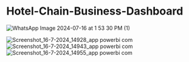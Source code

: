 # Hotel-Chain-Business-Dashboard

![WhatsApp Image 2024-07-16 at 1 53 30 PM (1)](https://github.com/user-attachments/assets/54b346f7-2a5a-4704-985a-a95744f308ba)

![Screenshot_16-7-2024_14928_app powerbi com](https://github.com/user-attachments/assets/3f79c6c4-9880-49cc-9492-d2d6f77c75d3)
![Screenshot_16-7-2024_14943_app powerbi com](https://github.com/user-attachments/assets/df9dc833-f343-4c21-a212-a133740f66f1)
![Screenshot_16-7-2024_14955_app powerbi com](https://github.com/user-attachments/assets/ed842766-9c0e-4bbd-9f3d-93cddb2e89aa)


